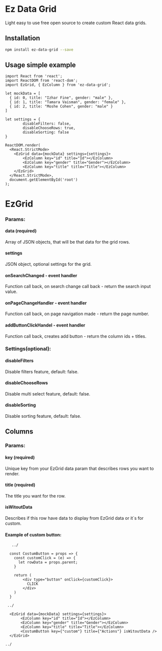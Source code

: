 # Ez Data Grid


Light easy to use free open source to create custom React data grids.

## Installation

```bash
npm install ez-data-grid --save
```

## Usage simple example

```react
import React from 'react';
import ReactDOM from 'react-dom';
import EzGrid, { EzColumn } from 'ez-data-grid';

let mockData = [
  { id: 0, title: "Izhar Fine", gender: "male" },
  { id: 1, title: "Tamara Vaisman", gender: "female" },
  { id: 2, title: "Moshe Cohen", gender: "male" }
]

let settings = {
		disableFilters: false,
		disableChooseRows: true,
		disableSorting: false
}

ReactDOM.render(
  <React.StrictMode>
    <EzGrid data={mockData} settings={settings}>
        <EzColumn key="id" title="Id"></EzColumn>
        <EzColumn key="gender" title="Gender"></EzColumn>
        <EzColumn key="title" title="Title"></EzColumn>
    </EzGrid>
  </React.StrictMode>,
  document.getElementById('root')
);
```

# EzGrid 
### Params:

#### data (required)
Array of JSON objects, that will be that data for the grid rows.

#### settings 
JSON object, optional settings for the grid.

#### onSearchChanged - event handler
Function call back, on search change call back - return the search input value.

#### onPageChangeHandler - event handler 
Function call back, on page navigation made - return the page number.

#### addButtonClickHandel - event handler
Function call back, creates add button - return the column ids + titles.

### Settings(optional):

#### disableFilters
Disable filters feature, default: false.

#### disableChooseRows
Disable multi select feature, default: false.

#### disableSorting
Disable sorting feature, default: false.

## Columns
### Params:

#### key (required)
Unique key from your EzGrid data param that describes rows you want to render.

#### title (required)
The title you want for the row.

#### isWitoutData
Describes if this row have data to display from EzGrid data or it`s for custom.

#### Example of custom button:


```react
   ../

  const CostumButton = props => {
    const customClick = (e) => {
      let rowData = props.parent;
    }

    return (
        <div type="button" onClick={customClick}>
          CLICK
        </div>
    )
  }

 ../

  <EzGrid data={mockData} settings={settings}>
       <EzColumn key="id" title="Id"></EzColumn>
       <EzColumn key="gender" title="Gender"></EzColumn>
       <EzColumn key="title" title="Title"></EzColumn>
       <CostumButton key={"custom"} title={"Actions"} isWitoutData />
  </EzGrid>

../
```
